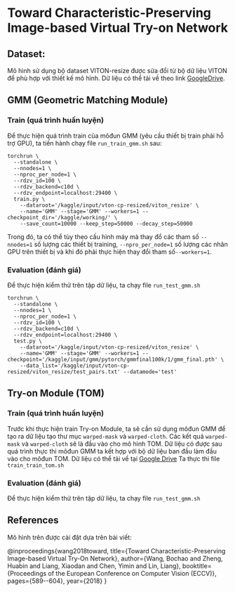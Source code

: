 # Toward Characteristic-Preserving Image-based Virtual Try-on Network

## Dataset:
Mô hình sử dụng bộ dataset VITON-resize được sửa đổi từ bộ dữ liệu VITON để phù hợp với thiết kế mô hình. Dữ liệu có thể tải về theo link [GoogleDrive](https://drive.google.com/open?id=1MxCUvKxejnwWnoZ-KoCyMCXo3TLhRuTo).
## GMM (Geometric Matching Module)
### Train (quá trình huấn luyện)
Để thực hiện quá trình train của môđun GMM (yêu cầu thiết bị train phải hỗ trợ GPU), ta tiến hành chạy file `run_train_gmm.sh` sau:
``` shell
torchrun \
  --standalone \
  --nnodes=1 \
  --nproc_per_node=1 \
  --rdzv_id=100 \
  --rdzv_backend=c10d \
  --rdzv_endpoint=localhost:29400 \
  train.py \
    --dataroot='/kaggle/input/vton-cp-resized/viton_resize' \
    --name='GMM' --stage='GMM' --workers=1 --checkpoint_dir='/kaggle/working/' \
    --save_count=10000 --keep_step=50000 --decay_step=50000
```
Trong đó, ta có thể tùy theo cấu hình máy mà thay đổ các tham số `--nnodes=1` số lượng các thiết bị training, `--npro_per_node=1` số lượng các nhân GPU trên thiết bị và khi đó phải thực hiện thay đổi tham số`--workers=1`.

### Evaluation (đánh giá)
Để thực hiện kiểm thử trên tập dữ liệu, ta chạy file `run_test_gmm.sh`
``` shell
torchrun \
  --standalone \
  --nnodes=1 \
  --nproc_per_node=1 \
  --rdzv_id=100 \
  --rdzv_backend=c10d \
  --rdzv_endpoint=localhost:29400 \
  test.py \
    --dataroot='/kaggle/input/vton-cp-resized/viton_resize' \
    --name='GMM' --stage='GMM' --workers=1 --checkpoint='/kaggle/input/gmm/pytorch/gmmfinal100k/1/gmm_final.pth' \
    --data_list='/kaggle/input/vton-cp-resized/viton_resize/test_pairs.txt' --datamode='test'
```

## Try-on Module (TOM)
### Train (quá trình huấn luyện)
Trước khi thực hiện train Try-on Module, ta sẽ cần sử dụng môđun GMM để tạo ra dữ liệu tạo thư mục `warped-mask` và `warped-cloth`. Các kết quả `warped-mask` và `warped-cloth` sẽ là đầu vào cho mô hình TOM. Dữ liệu có được sau quá trình thực thi môđun GMM ta kết hợp với bộ dữ liệu ban đầu làm đầu vào cho môđun TOM. Dữ liệu có thể tải về tại [Google Drive](https://drive.google.com/file/d/14vS4Thf7ma3Q4uXdvLnpzhSJ0SLgWLaQ/view?usp=drive_link)
Ta thực thi file `train_train_tom.sh` 

### Evaluation (đánh giá)
Để thực hiện kiểm thử trên tập dữ liệu, ta chạy file `run_test_gmm.sh`

## References
Mô hình trên được cài đặt dựa trên bài viết:

@inproceedings{wang2018toward,
	title={Toward Characteristic-Preserving Image-based Virtual Try-On Network},
	author={Wang, Bochao and Zheng, Huabin and Liang, Xiaodan and Chen, Yimin and Lin, Liang},
	booktitle={Proceedings of the European Conference on Computer Vision (ECCV)},
	pages={589--604},
	year={2018}
}
